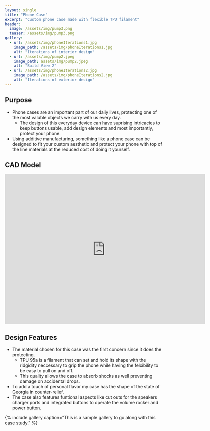 ```yaml
---
layout: single
title: "Phone Case"
excerpt: "Custom phone case made with flexible TPU filament"
header:
  image: /assets/img/pump3.png
  teaser: /assets/img/pump3.png
gallery:
  - url: /assets/img/phoneIterations1.jpg
    image_path: /assets/img/phoneIterations1.jpg
    alt: "Iterations of interior design"
  - url: /assets/img/pump2.jpeg
    image_path: assets/img/pump2.jpeg
    alt: "Build View 2"
  - url: /assets/img/phoneIterations2.jpg
    image_path: /assets/img/phoneIterations2.jpg
    alt: "Iterations of exterior design"
---
```


## Purpose

* Phone cases are an important part of our daily lives, protecting one of the most valuble objects we carry with us every day.
  * The design of this everyday device can have suprising intricacies to keep buttons usable, add design elements and most importantly, protect your phone.
* Using additive manufacturing, something like a phone case can be designed to fit your custom aesthetic and protect your phone with top of the line materials at the reduced cost of doing it yourself.

## CAD Model
<iframe src="https://vanderbilt744.autodesk360.com/shares/public/SHd38bfQT1fb47330c99890a488a34b65208?mode=embed" width="640" height="480" allowfullscreen="true" webkitallowfullscreen="true" mozallowfullscreen="true"  frameborder="0"></iframe>

## Design Features

* The material chosen for this case was the first concern since it does the protecting.
  * TPU 95a is a filament that can set and hold its shape with the ridgidity neccessary to grip the phone while having the felxibility to be easy to pull on and off.
  * This quality allows the case to absorb shocks as well preventing damage on accidental drops.
* To add a touch of personal flavor my case has the shape of the state of Georgia in counter-relief.
* The case also features funtional aspects like cut outs for the speakers charger ports and integrated buttons to operate the volume rocker and power button.

{% include gallery caption="This is a sample gallery to go along with this case study." %}
